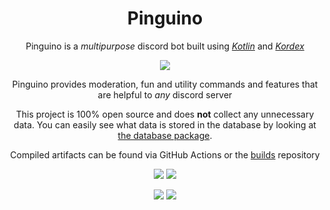 <!--suppress ALL -->
<h1 align="center">Pinguino</h1>

<p align="center">Pinguino is a <i>multipurpose</i> discord bot built using <i><a href="https://kotlinlang.org/">Kotlin</a></i> and <i><a href="https://kordex.kotlindiscord.com/">Kordex</a></i></p>

<p align="center"><img src="https://user-images.githubusercontent.com/56727311/136711100-33c45895-51dd-4c3e-9937-c02aebae18dc.jpg" /></p>

<p align="center">Pinguino provides moderation, fun and utility commands and features that are helpful to <i>any</i> discord server</p>

<p align="center">This project is 100% open source and does <b>not</b> collect any unnecessary data. You can easily see what data is stored in the database by looking at <a href="https://github.com/JamCoreDiscord/Pinguino/tree/main/src/main/kotlin/io/github/jamalam360/database">the database package</a>.</p>

<p align="center">Compiled artifacts can be found via GitHub Actions or the <a href="https://github.com/JamCoreDiscord/builds">builds</a> repository</p>

<p align="center"><img src="https://img.shields.io/badge/Maintained%3F-yes-green.svg"> <img src="https://img.shields.io/badge/License-MIT-blue.svg"></p>
<p align="center"><img src="https://img.shields.io/github/issues/JamCoreDiscord/Pinguino.svg"> <img src="https://top.gg/api/widget/servers/896758540784500797.svg"></p>